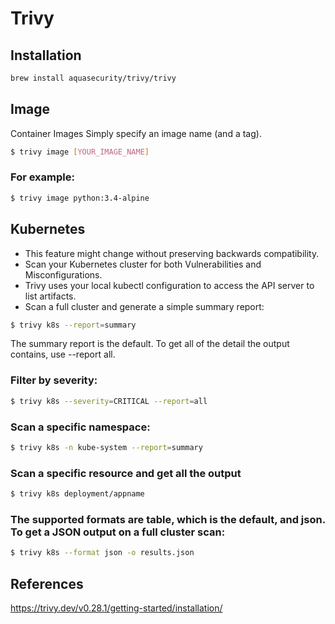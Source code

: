 # Trivy

## Installation
```bash
brew install aquasecurity/trivy/trivy
```
## Image
Container Images
Simply specify an image name (and a tag).

```bash
$ trivy image [YOUR_IMAGE_NAME]
```

### For example:
```bash
$ trivy image python:3.4-alpine
```

## Kubernetes
- This feature might change without preserving backwards compatibility.
- Scan your Kubernetes cluster for both Vulnerabilities and Misconfigurations.
- Trivy uses your local kubectl configuration to access the API server to list artifacts.
- Scan a full cluster and generate a simple summary report:

```bash
$ trivy k8s --report=summary
```
The summary report is the default. To get all of the detail the output contains, use --report all.

### Filter by severity:

```bash
$ trivy k8s --severity=CRITICAL --report=all
```

### Scan a specific namespace:

```bash
$ trivy k8s -n kube-system --report=summary
```

### Scan a specific resource and get all the output

```bash
$ trivy k8s deployment/appname
```

### The supported formats are table, which is the default, and json. To get a JSON output on a full cluster scan:

```bash
$ trivy k8s --format json -o results.json
```

## References
https://trivy.dev/v0.28.1/getting-started/installation/